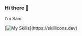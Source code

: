 ### Hi there 👋
I'm Sam  

[![My Skills](https://skillicons.dev/icons?i=py,docker,mongodb,flask,fastapi,linux,js,html,css,)](https://skillicons.dev)
<!--
**dangvansam98/dangvansam98** is a ✨ _special_ ✨ repository because its `README.md` (this file) appears on your GitHub profile.

Here are some ideas to get you started:

- 🔭 I’m currently working on ...
- 🌱 I’m currently learning ...
- 👯 I’m looking to collaborate on ...
- 🤔 I’m looking for help with ...
- 💬 Ask me about ...
- 📫 How to reach me: ...
- 😄 Pronouns: ...
- ⚡ Fun fact: ...
-->
